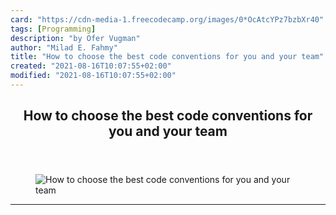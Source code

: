 ```yaml
---
card: "https://cdn-media-1.freecodecamp.org/images/0*OcAtcYPz7bzbXr40"
tags: [Programming]
description: "by Ofer Vugman"
author: "Milad E. Fahmy"
title: "How to choose the best code conventions for you and your team"
created: "2021-08-16T10:07:55+02:00"
modified: "2021-08-16T10:07:55+02:00"
---
```

<div class="site-wrapper">
<main id="site-main" class="site-main outer">
<div class="inner">
<article class="post-full post tag-programming tag-coding tag-tech tag-web-development tag-productivity ">
<header class="post-full-header">
<h1 class="post-full-title">How to choose the best code conventions for you and your team</h1>
</header>
<figure class="post-full-image">
<picture>
<source media="(max-width: 700px)" sizes="1px" srcset="data:image/gif;base64,R0lGODlhAQABAIAAAAAAAP///yH5BAEAAAAALAAAAAABAAEAAAIBRAA7 1w">
<source media="(min-width: 701px)" sizes="(max-width: 800px) 400px,
(max-width: 1170px) 700px,
1400px" srcset="https://cdn-media-1.freecodecamp.org/images/0*OcAtcYPz7bzbXr40 300w,
https://cdn-media-1.freecodecamp.org/images/0*OcAtcYPz7bzbXr40 600w,
https://cdn-media-1.freecodecamp.org/images/0*OcAtcYPz7bzbXr40 1000w,
https://cdn-media-1.freecodecamp.org/images/0*OcAtcYPz7bzbXr40 2000w">
<img onerror="this.style.display='none'" src="https://cdn-media-1.freecodecamp.org/images/0*OcAtcYPz7bzbXr40" alt="How to choose the best code conventions for you and your team">
</picture>
</figure>
<section class="post-full-content">
<div class="post-content medium-migrated-article">
</div>
<hr>
</section>
</article>
</div>
</main>
</div>
<!-- Google Tag Manager (noscript) -->
<!-- End Google Tag Manager (noscript) -->
